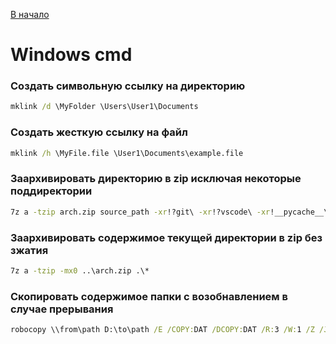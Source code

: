 [В начало](README.md)

# Windows cmd

### Создать символьную ссылку на директорию
```cmd
mklink /d \MyFolder \Users\User1\Documents
```

### Создать жесткую ссылку на файл
```cmd
mklink /h \MyFile.file \User1\Documents\example.file
```

### Заархивировать директорию в zip исключая некоторые поддиректории
```cmd
7z a -tzip arch.zip source_path -xr!?git\ -xr!?vscode\ -xr!__pycache__\
```

### Заархивировать содержимое текущей директории в zip без зжатия
```cmd
7z a -tzip -mx0 ..\arch.zip .\*
```

### Скопировать содержимое папки с возобнавлением в случае прерывания
```cmd
robocopy \\from\path D:\to\path /E /COPY:DAT /DCOPY:DAT /R:3 /W:1 /Z /J
```
